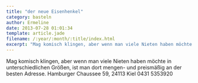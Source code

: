 ```yaml
---
title: "der neue Eisenhenkel"
category: basteln
author: Ermeline
date: 2013-07-28 01:01:34
template: article.jade
filename: /:year/:month/:title/index.html
excerpt: "Mag komisch klingen, aber wenn man viele Nieten haben möchte..."
---
```


Mag komisch klingen, aber wenn man viele Nieten haben möchte in unterschiedlichen Größen, ist man dort mengen- und preismäßig an der besten Adresse. 
Hamburger Chaussee 59, 24113 Kiel 0431 5353920
